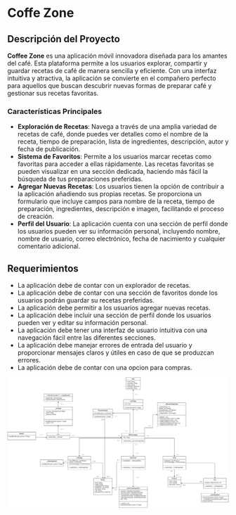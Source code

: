 # Coffe Zone

## Descripción del Proyecto
**Coffee Zone** es una aplicación móvil innovadora diseñada para los amantes del café. Esta plataforma permite a los usuarios explorar, compartir y guardar recetas de café de manera sencilla y eficiente. Con una interfaz intuitiva y atractiva, la aplicación se convierte en el compañero perfecto para aquellos que buscan descubrir nuevas formas de preparar café y gestionar sus recetas favoritas.

### Características Principales
- **Exploración de Recetas**: Navega a través de una amplia variedad de recetas de café, donde puedes ver detalles como el nombre de la receta, tiempo de preparación, lista de ingredientes, descripción, autor y fecha de publicación.
- **Sistema de Favoritos**: Permite a los usuarios marcar recetas como favoritas para acceder a ellas rápidamente. Las recetas favoritas se pueden visualizar en una sección dedicada, haciendo más fácil la búsqueda de tus preparaciones preferidas.
- **Agregar Nuevas Recetas**: Los usuarios tienen la opción de contribuir a la aplicación añadiendo sus propias recetas. Se proporciona un formulario que incluye campos para nombre de la receta, tiempo de preparación, ingredientes, descripción e imagen, facilitando el proceso de creación.
- **Perfil del Usuario**: La aplicación cuenta con una sección de perfil donde los usuarios pueden ver su información personal, incluyendo nombre, nombre de usuario, correo electrónico, fecha de nacimiento y cualquier comentario adicional.

## Requerimientos
- La aplicación debe de contar con un explorador de recetas.
- La aplicación debe de contar con una sección de favoritos donde los usuarios podrán guardar su recetas preferidas.
- La aplicación debe permitir a los usuarios agregar nuevas recetas.
- La aplicación debe incluir una sección de perfil donde los usuarios pueden ver y editar su información personal.
- La aplicación debe tener una interfaz de usuario intuitiva con una navegación fácil entre las diferentes secciones.
- La aplicación debe manejar errores de entrada del usuario y proporcionar mensajes claros y útiles en caso de que se produzcan errores.
- La aplicación debe de contar con una opcion para compras.

![UML](https://github.com/Chocoharu/CoffeZone/blob/main/asset/ImagenesReadMe/UML_Dispositivos%20_Moviles_Fondo.png?)
